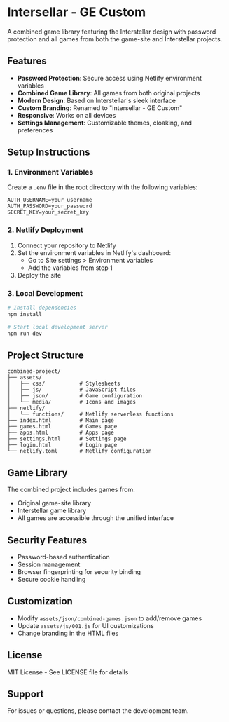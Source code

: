 # Intersellar - GE Custom

A combined game library featuring the Interstellar design with password protection and all games from both the game-site and Interstellar projects.

## Features

- **Password Protection**: Secure access using Netlify environment variables
- **Combined Game Library**: All games from both original projects
- **Modern Design**: Based on Interstellar's sleek interface
- **Custom Branding**: Renamed to "Intersellar - GE Custom"
- **Responsive**: Works on all devices
- **Settings Management**: Customizable themes, cloaking, and preferences

## Setup Instructions

### 1. Environment Variables

Create a `.env` file in the root directory with the following variables:

```env
AUTH_USERNAME=your_username
AUTH_PASSWORD=your_password
SECRET_KEY=your_secret_key
```

### 2. Netlify Deployment

1. Connect your repository to Netlify
2. Set the environment variables in Netlify's dashboard:
   - Go to Site settings > Environment variables
   - Add the variables from step 1
3. Deploy the site

### 3. Local Development

```bash
# Install dependencies
npm install

# Start local development server
npm run dev
```

## Project Structure

```
combined-project/
├── assets/
│   ├── css/           # Stylesheets
│   ├── js/            # JavaScript files
│   ├── json/          # Game configuration
│   └── media/         # Icons and images
├── netlify/
│   └── functions/     # Netlify serverless functions
├── index.html         # Main page
├── games.html         # Games page
├── apps.html          # Apps page
├── settings.html      # Settings page
├── login.html         # Login page
└── netlify.toml       # Netlify configuration
```

## Game Library

The combined project includes games from:
- Original game-site library
- Interstellar game library
- All games are accessible through the unified interface

## Security Features

- Password-based authentication
- Session management
- Browser fingerprinting for security binding
- Secure cookie handling

## Customization

- Modify `assets/json/combined-games.json` to add/remove games
- Update `assets/js/001.js` for UI customizations
- Change branding in the HTML files

## License

MIT License - See LICENSE file for details

## Support

For issues or questions, please contact the development team.
